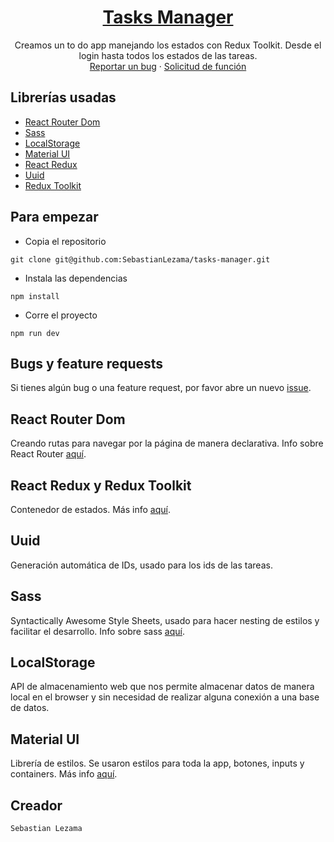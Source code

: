 <h1 align="center" ><a href="sal-task-manager.surge.sh">Tasks Manager</a></h1>

<p align="center">
  Creamos un to do app manejando los estados con Redux Toolkit. Desde el login hasta todos los estados de las tareas.
  <br>
  <a href="https://github.com/SebastianLezama/tasks-manager/issues/new?template=bug.md">Reportar un bug</a>
  ·
  <a href="https://github.com/SebastianLezama/tasks-manager/issues/new?template=feature.md&labels=feature">Solicitud de función</a>
</p>

## Librerías usadas

- [React Router Dom](#react-router-dom)
- [Sass](#sass)
- [LocalStorage](#LocalStorage)
- [Material UI](#material-ui)
- [React Redux](#react-redux-y-redux-toolkit)
- [Uuid](#Uuid)
- [Redux Toolkit](#react-redux-y-redux-toolkit)

## Para empezar

- Copia el repositorio

```text
git clone git@github.com:SebastianLezama/tasks-manager.git
```

- Instala las dependencias

```text
npm install
```

- Corre el proyecto

```text
npm run dev
```

## Bugs y feature requests

Si tienes algún bug o una feature request, por favor abre un nuevo [issue](https://github.com/SebastianLezama/tasks-manager/issues/new).

## React Router Dom

Creando rutas para navegar por la página de manera declarativa.
Info sobre React Router [aquí](https://reactrouter.com/).

## React Redux y Redux Toolkit

Contenedor de estados. Más info [aquí](https://redux.js.org/introduction/getting-started).

## Uuid

Generación automática de IDs, usado para los ids de las tareas.

## Sass

Syntactically Awesome Style Sheets, usado para hacer nesting de estilos y facilitar el desarrollo. Info sobre sass [aquí](https://sass-lang.com/).

## LocalStorage

API de almacenamiento web que nos permite almacenar datos de manera local en el browser y sin necesidad de realizar alguna conexión a una base de datos.

## Material UI

Librería de estilos. Se usaron estilos para toda la app, botones, inputs y containers. Más info [aquí](https://mui.com/).

## Creador

`Sebastian Lezama`
